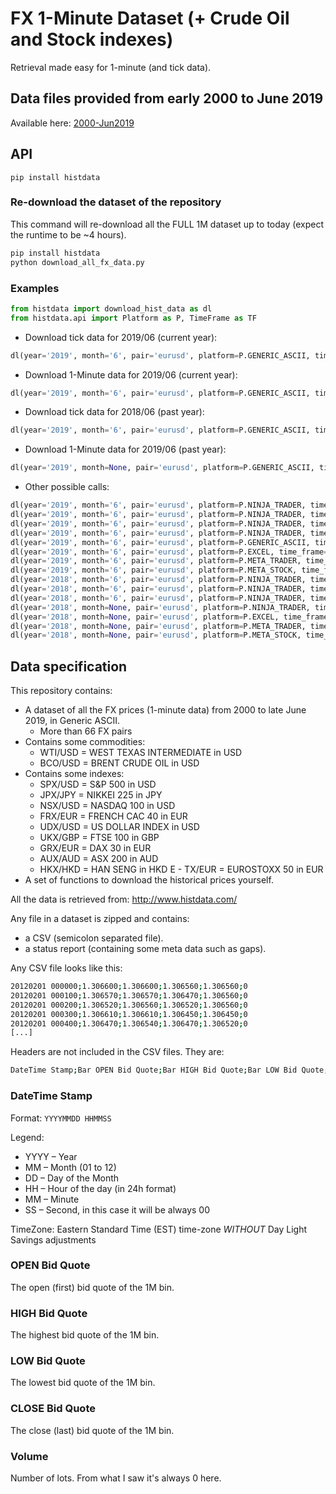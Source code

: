 # FX 1-Minute Dataset (+ Crude Oil and Stock indexes)

Retrieval made easy for 1-minute (and tick data).


## Data files provided from early 2000 to June 2019

Available here: [2000-Jun2019](2000-Jun2019)


## API

```
pip install histdata
```

### Re-download the dataset of the repository

This command will re-download all the FULL 1M dataset up to today (expect the runtime to be ~4 hours).

```bash
pip install histdata
python download_all_fx_data.py
```

### Examples

```python
from histdata import download_hist_data as dl
from histdata.api import Platform as P, TimeFrame as TF
```

- Download tick data for 2019/06 (current year):

```python
dl(year='2019', month='6', pair='eurusd', platform=P.GENERIC_ASCII, time_frame=TF.TICK_DATA)
```

- Download 1-Minute data for 2019/06 (current year):

```python
dl(year='2019', month='6', pair='eurusd', platform=P.GENERIC_ASCII, time_frame=TF.ONE_MINUTE)
```

- Download tick data for 2018/06 (past year):

```python
dl(year='2019', month='6', pair='eurusd', platform=P.GENERIC_ASCII, time_frame=TF.TICK_DATA)
```

- Download 1-Minute data for 2019/06 (past year):

```python
dl(year='2019', month=None, pair='eurusd', platform=P.GENERIC_ASCII, time_frame=TF.ONE_MINUTE)
```

- Other possible calls:

```python
dl(year='2019', month='6', pair='eurusd', platform=P.NINJA_TRADER, time_frame=TF.TICK_DATA_LAST)
dl(year='2019', month='6', pair='eurusd', platform=P.NINJA_TRADER, time_frame=TF.TICK_DATA_ASK)
dl(year='2019', month='6', pair='eurusd', platform=P.NINJA_TRADER, time_frame=TF.TICK_DATA_BID)
dl(year='2019', month='6', pair='eurusd', platform=P.NINJA_TRADER, time_frame=TF.ONE_MINUTE)
dl(year='2019', month='6', pair='eurusd', platform=P.GENERIC_ASCII, time_frame=TF.TICK_DATA)
dl(year='2019', month='6', pair='eurusd', platform=P.EXCEL, time_frame=TF.ONE_MINUTE)
dl(year='2019', month='6', pair='eurusd', platform=P.META_TRADER, time_frame=TF.ONE_MINUTE)
dl(year='2019', month='6', pair='eurusd', platform=P.META_STOCK, time_frame=TF.ONE_MINUTE)
dl(year='2018', month='6', pair='eurusd', platform=P.NINJA_TRADER, time_frame=TF.TICK_DATA_LAST)
dl(year='2018', month='6', pair='eurusd', platform=P.NINJA_TRADER, time_frame=TF.TICK_DATA_ASK)
dl(year='2018', month='6', pair='eurusd', platform=P.NINJA_TRADER, time_frame=TF.TICK_DATA_BID)
dl(year='2018', month=None, pair='eurusd', platform=P.NINJA_TRADER, time_frame=TF.ONE_MINUTE)
dl(year='2018', month=None, pair='eurusd', platform=P.EXCEL, time_frame=TF.ONE_MINUTE)
dl(year='2018', month=None, pair='eurusd', platform=P.META_TRADER, time_frame=TF.ONE_MINUTE)
dl(year='2018', month=None, pair='eurusd', platform=P.META_STOCK, time_frame=TF.ONE_MINUTE)

```

## Data specification

This repository contains:
- A dataset of all the FX prices (1-minute data) from 2000 to late June 2019, in Generic ASCII.
   - More than 66 FX pairs
- Contains some commodities:
   - WTI/USD = WEST TEXAS INTERMEDIATE in USD
   - BCO/USD = BRENT CRUDE OIL in USD
- Contains some indexes:
   - SPX/USD = S&P 500 in USD
   - JPX/JPY = NIKKEI 225 in JPY
   - NSX/USD = NASDAQ 100 in USD
   - FRX/EUR = FRENCH CAC 40 in EUR
   - UDX/USD = US DOLLAR INDEX in USD
   - UKX/GBP = FTSE 100 in GBP
   - GRX/EUR = DAX 30 in EUR
   - AUX/AUD = ASX 200 in AUD
   - HKX/HKD = HAN SENG in HKD
E   - TX/EUR = EUROSTOXX 50 in EUR
- A set of functions to download the historical prices yourself.

All the data is retrieved from: http://www.histdata.com/

Any file in a dataset is zipped and contains: 
- a CSV (semicolon separated file).
- a status report (containing some meta data such as gaps).

Any CSV file looks like this:

```bash
20120201 000000;1.306600;1.306600;1.306560;1.306560;0
20120201 000100;1.306570;1.306570;1.306470;1.306560;0
20120201 000200;1.306520;1.306560;1.306520;1.306560;0
20120201 000300;1.306610;1.306610;1.306450;1.306450;0
20120201 000400;1.306470;1.306540;1.306470;1.306520;0
[...]
```

Headers are not included in the CSV files. They are:

```bash
DateTime Stamp;Bar OPEN Bid Quote;Bar HIGH Bid Quote;Bar LOW Bid Quote;Bar CLOSE Bid Quote;Volume
```

### DateTime Stamp

Format:
`YYYYMMDD HHMMSS`

Legend:
- YYYY – Year
- MM – Month (01 to 12)
- DD – Day of the Month
- HH – Hour of the day (in 24h format)
- MM – Minute
- SS – Second, in this case it will be always 00

TimeZone: Eastern Standard Time (EST) time-zone *WITHOUT* Day Light Savings adjustments

### OPEN Bid Quote

The open (first) bid quote of the 1M bin.

### HIGH Bid Quote

The highest bid quote of the 1M bin.


### LOW Bid Quote

The lowest bid quote of the 1M bin.

### CLOSE Bid Quote

The close (last) bid quote of the 1M bin.

### Volume

Number of lots. From what I saw it's always 0 here.



